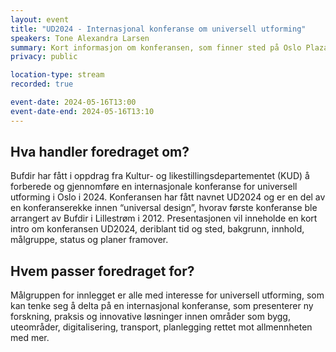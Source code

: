 ```yaml
---
layout: event
title: "UD2024 - Internasjonal konferanse om universell utforming"
speakers: Tone Alexandra Larsen
summary: Kort informasjon om konferansen, som finner sted på Oslo Plaza 20. - 22. november 2024
privacy: public

location-type: stream
recorded: true

event-date: 2024-05-16T13:00
event-date-end: 2024-05-16T13:10
---
```

## Hva handler foredraget om?
Bufdir har fått i oppdrag fra Kultur- og likestillingsdepartementet (KUD) å forberede og gjennomføre en internasjonale konferanse for
universell utforming i Oslo i 2024. Konferansen har fått navnet UD2024 og er en del av en konferanserekke innen “universal design”, hvorav første konferanse ble arrangert av Bufdir i Lillestrøm i 2012.
Presentasjonen vil inneholde en kort intro om konferansen UD2024, deriblant tid og sted, bakgrunn, innhold, målgruppe, status og planer framover.


## Hvem passer foredraget for?
Målgruppen for innlegget er alle med interesse for universell utforming, som kan tenke seg å delta på en internasjonal konferanse, som presenterer ny forskning, praksis og innovative løsninger innen områder som bygg, uteområder, digitalisering, transport, planlegging rettet mot allmennheten med mer.

